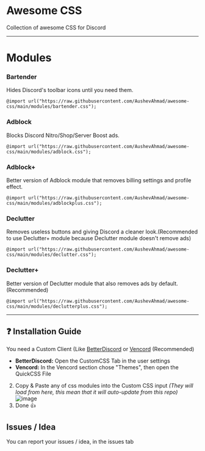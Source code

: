 # Awesome CSS
Collection of awesome CSS for Discord


---
# Modules

### Bartender

Hides Discord's toolbar icons until you need them. 
```
@import url("https://raw.githubusercontent.com/AushevAhmad/awesome-css/main/modules/bartender.css");
```
### Adblock
Blocks Discord Nitro/Shop/Server Boost ads.
```
@import url("https://raw.githubusercontent.com/AushevAhmad/awesome-css/main/modules/adblock.css");
```
### Adblock+
Better version of Adblock module that removes billing settings and profile effect.
```
@import url("https://raw.githubusercontent.com/AushevAhmad/awesome-css/main/modules/adblockplus.css");
```
### Declutter
Removes useless buttons and giving Discord a cleaner look.(Recommended to use Declutter+ module because Declutter module doesn't remove ads)
```
@import url("https://raw.githubusercontent.com/AushevAhmad/awesome-css/main/modules/declutter.css");
```
### Declutter+
Better version of Declutter module that also removes ads by default.(Recommended)
```
@import url("https://raw.githubusercontent.com/AushevAhmad/awesome-css/main/modules/declutterplus.css");
```
---

## ❓ Installation Guide

You need a Custom Client (Like [BetterDiscord](https://betterdiscord.app/) or [Vencord](https://vencord.dev) (Recommended)

- **BetterDiscord:**
Open the CustomCSS Tab in the user settings
- **Vencord:**
In the Vencord section chose "Themes", then open the QuickCSS File

2. Copy & Paste any of css modules into the Custom CSS input *(They will load from here, this mean that it will auto-update from this repo)*
![image](https://github.com/AushevAhmad/awesome-css/assets/113457231/894d9a44-2d81-438e-ae90-d96252e2c6e0)
3. Done 👍

## Issues / Idea

You can report your issues / idea, in the issues tab
